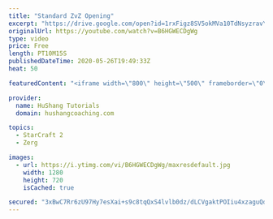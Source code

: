 ```yaml
---
title: "Standard ZvZ Opening"
excerpt: "https://drive.google.com/open?id=1rxFigz8SV5okMVa10TdNsyzravYgkTjE  Interested in lessons? Email Devon directly at hushangtutorials@outlook.com ------------------------------------------------------------------------------------------------------- Want to support HuShang Tutorials directly? Patreon is"
originalUrl: https://youtube.com/watch?v=B6HGWECDgWg
type: video
price: Free
length: PT10M15S
publishedDateTime: 2020-05-26T19:49:33Z
heat: 50

featuredContent: "<iframe width=\"800\" height=\"500\" frameborder=\"0\" src=\"https://www.youtube.com/embed/B6HGWECDgWg\" allow=\"accelerometer; autoplay; encrypted-media; gyroscope; picture-in-picture\" allowfullscreen></iframe>"

provider:
  name: HuShang Tutorials
  domain: hushangcoaching.com

topics:
  - StarCraft 2
  - Zerg

images:
  - url: https://i.ytimg.com/vi/B6HGWECDgWg/maxresdefault.jpg
    width: 1280
    height: 720
    isCached: true

secured: "3xBwC7Rr6zU97Hy7esXai+s9c8tqQxS4lvlb0dz/dLCVgaktPOIiu4xzaguQdgxwgIu/2RWPFVO4Nl/E+vaTTR1wlKUkOb+1UuM7/ZMCL8HsD8l7S3QNytWJryUU8VE/YEx7zQUfxcsUXSXmn1Ogzhm32LQ63fbliJSckOIZVrmEAv0rxgyZ/xwUP4VQjcoZNx/mK3vL5KMqPEhH9FeGuSfHwQC3ZuxCvGO3OZ2QlOAVk8Fi4g5WN55YQb1g2bKv6TrD78HP9NGn1Z+fYTGZ0B1Q5sHR50+n3cEqzear4IK5/wcfiL/NYIcdOHg+UBC3AYihA4p58iJIZFdT4Z5bYIWGJzo5SqMd8UVJ1xLg+yjkNf1ZvtGKvr6AYhl83JF1fLJsQTLZWgtrN2JkQJToW4KxccJ1tQ2tir9RO80DmxM=;d2BmvWTZ+Mfldqc9rDUMsg=="
---
```


